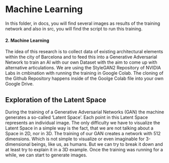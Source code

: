 # Machine Learning

In this folder, in docs, you will find several images as results of the training network and also in src, you will find the script to run this training.

#### 2. Machine Learning

The idea of this research is to collect data of existing architectural elements within the city of Barcelona and to feed this into a Generative Adversarial Network to train an AI with our own Dataset with the aim to come up with alternative articulations.
We are using the StyleGAN2 Repository of NVIDIA Labs in cmbination with running the training in Google Colab. The cloning of the Github Repository happens inside of the Goolge Colab file into your own Google Drive.

## Exploration of the Latent Space

During the training of a Generative Adversarial Networks (GAN) the machine generates a so-called ‘Latent Space’. Each point in this Latent Space represents an individual image.
The only difficulty we have to visualize the Latent Space in a simple way is the fact, that we are not talking about a Space in 2D, nor in 3D. The training of our GAN creates a network with 512 dimensions. Which is not simple to visualize or even imaginable for 3-dimensional beings, like us, as humans.
But we can try to break it down and at least try to explain it in a 3D example.
Once the training was running for a while, we can start to generate images.

